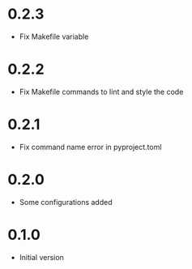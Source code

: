 # 0.2.3

- Fix Makefile variable

# 0.2.2

- Fix Makefile commands to lint and style the code

# 0.2.1

- Fix command name error in pyproject.toml

# 0.2.0

- Some configurations added

# 0.1.0

- Initial version